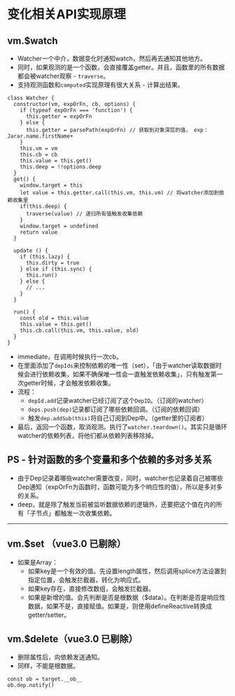# 变化相关API实现原理

## vm.$watch

- Watcher一个中介，数据变化时通知watch，然后再去通知其他地方。
- 同时，如果观测的是一个函数，会直接覆盖getter。并且，函数里的所有数据都会被watcher观察 - `traverse`。
- 支持观测函数和`computed`实现原理有很大关系 - 计算出结果。
```JS
class Watcher {
  constructor(vm, expOrFn, cb, options) {
    if (typeof expOrFn === 'function') {
      this.getter = expOrFn
    } else {
      this.getter = parsePath(expOrFn) // 获取到对象深层的值， exp：Jarar.name.firstName+
    }
    this.vm = vm
    this.cb = cb
    this.value = this.get()
    this.deep = !!options.deep
  }
  get() {
    window.target = this
    let value = this.getter.call(this.vm, this.vm) // 将watcher添加到依赖收集里
    if(this.deep) {
      traverse(value) // 递归所有值触发收集依赖
    }
    window.target = undefined
    return value
  }

  update () {
    if (this.lazy) {
      this.dirty = true
    } else if (this.sync) {
      this.run()
    } else {
      // ...
    }
  }

  run() {
    const old = this.value
    this.value = this.get()
    this.cb.call(this.vm, this.value, old)
  }
}
```
- immediate，在调用时候执行一次cb。
- 在里面添加了`depIds`来控制依赖的唯一性（set），「由于watcher读取数据时候会进行依赖收集，如果不确保唯一性会一直触发依赖收集」，只有触发第一次getter时候，才会触发依赖收集。
- 流程：
  - `depId.add`记录watcher已经订阅了这个`DepID`。（订阅的watcher）
  - `deps.push(dep)`记录都订阅了哪些依赖回调。（订阅的依赖回调）
  - 触发`dep.addSub(this)`将自己订阅到Dep中。（getter里的订阅者）
- 最后，返回一个函数，取消观测。执行了`watcher.teardown()`。其实只是循环watcher的依赖列表，将他们都从依赖列表移除掉。
## PS - 针对函数的多个变量和多个依赖的多对多关系
- 由于Dep记录着哪些watcher需要改变，同时，watcher也记录着自己被哪些Dep通知（expOrFn为函数时，函数可能为多个响应性的值），所以是多对多的关系。
- deep，就是除了触发当前被监听数据依赖的逻辑外，还要把这个值在内的所有「子节点」都触发一次收集依赖。

<hr />

## vm.$set （vue3.0 已剔除）
- 如果是Array：
  - 如果key是一个有效的值。先设置length属性，然后调用splice方法设置到指定位置，会触发拦截器，转化为响应式。
  - 如果key存在，直接修改数组，会触发拦截器。
  - 如果是新增的值。会先判断是否是根数据（$data）。在判断是否是响应性数据，如果不是，直接赋值。如果是，则使用defineReactive转换成getter/setter。

## vm.$delete（vue3.0 已剔除）
- 删除属性后，向依赖发送通知。
- 同样，不能是根数据。
```JS
const ob = target.__ob__
ob.dep.notify()
```